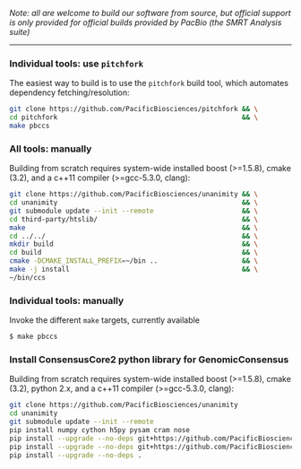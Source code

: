 *Note: all are welcome to build our software from source, but official
 support is only provided for official builds provided by PacBio
 (the SMRT Analysis suite)*

 ***

### Individual tools: use `pitchfork`

The easiest way to build is to use the `pitchfork` build tool, which
automates dependency fetching/resolution:

  ```sh
  git clone https://github.com/PacificBiosciences/pitchfork && \
  cd pitchfork                                              && \
  make pbccs
  ```

### All tools: manually

Building from scratch requires system-wide installed boost (>=1.5.8), 
cmake (3.2), and a c++11 compiler (>=gcc-5.3.0, clang):

  ```sh
  git clone https://github.com/PacificBiosciences/unanimity && \
  cd unanimity                                              && \
  git submodule update --init --remote                      && \
  cd third-party/htslib/                                    && \
  make                                                      && \
  cd ../../                                                 && \
  mkdir build                                               && \
  cd build                                                  && \
  cmake -DCMAKE_INSTALL_PREFIX=~/bin ..                     && \
  make -j install                                           && \
  ~/bin/ccs
  ```

### Individual tools: manually

Invoke the different `make` targets, currently available

  ```sh
  $ make pbccs
  ```

### Install ConsensusCore2 python library for GenomicConsensus

Building from scratch requires system-wide installed boost (>=1.5.8), 
cmake (3.2), python 2.x, and a c++11 compiler (>=gcc-5.3.0, clang):

  ```sh
  git clone https://github.com/PacificBiosciences/unanimity                               && \
  cd unanimity                                                                            && \
  git submodule update --init --remote                                                    && \
  pip install numpy cython h5py pysam cram nose                                           && \
  pip install --upgrade --no-deps git+https://github.com/PacificBiosciences/pbcommand.git && \
  pip install --upgrade --no-deps git+https://github.com/PacificBiosciences/pbcore.git    && \
  pip install --upgrade --no-deps .
  ```